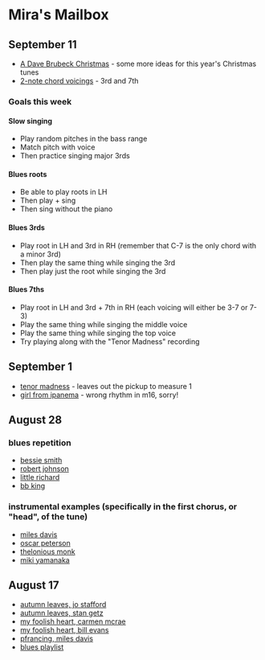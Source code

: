 # Mira's Mailbox

## September 11
- [A Dave Brubeck Christmas](https://open.spotify.com/album/13Xwxp8icIpeRQhwdN7crn?si=dVm0ODzrSdi_kz2JJokgsg) - some more ideas for this year's Christmas tunes
- [2-note chord voicings](./voicings.jpg) - 3rd and 7th

### Goals this week
#### Slow singing
- Play random pitches in the bass range
- Match pitch with voice
- Then practice singing major 3rds

#### Blues roots
- Be able to play roots in LH
- Then play + sing
- Then sing without the piano

#### Blues 3rds
- Play root in LH and 3rd in RH (remember that C-7 is the only chord with a minor 3rd)
- Then play the same thing while singing the 3rd
- Then play just the root while singing the 3rd

#### Blues 7ths
- Play root in LH and 3rd + 7th in RH (each voicing will either be 3-7 or 7-3)
- Play the same thing while singing the middle voice
- Play the same thing while singing the top voice
- Try playing along with the "Tenor Madness" recording


## September 1
- [tenor madness](./tenor.mp3) - leaves out the pickup to measure 1
- [girl from ipanema](./ipanema.mp3) - wrong rhythm in m16, sorry!

## August 28
### blues repetition
- [bessie smith](https://www.youtube.com/watch?v=5Bo3f_9hLkQ)
- [robert johnson](https://www.youtube.com/watch?v=YYsnRc09csQ)
- [little richard](https://www.youtube.com/watch?v=u0Ujb6lJ_mM)
- [bb king](https://youtu.be/WFi3C_5U9_Y?si=bHCfHG_eihbZGei3&t=140)

### instrumental examples (specifically in the first chorus, or "head", of the tune)
- [miles davis](https://www.youtube.com/watch?v=ZZcuSBouhVA)
- [oscar peterson](https://youtu.be/NTJhHn-TuDY?si=uaBTjUCDU2LikEG7&t=155)
- [thelonious monk](https://www.youtube.com/watch?v=_40V2lcxM7k)
- [miki yamanaka](https://www.youtube.com/live/g15XWW99Lx8?si=uYdM2WDRJbNApJ9L&t=715)




## August 17
- [autumn leaves, jo stafford](https://www.youtube.com/watch?v=o_tK1z0gfxY)
- [autumn leaves, stan getz](https://www.youtube.com/watch?v=RJ6sZZsNBas)
- [my foolish heart, carmen mcrae](https://www.youtube.com/watch?v=krJ7tc7SvUU)
- [my foolish heart, bill evans](https://www.youtube.com/watch?v=EpVXH3Vm2wg)
- [pfrancing, miles davis](https://www.youtube.com/watch?v=ptU-_vlyPH8)
- [blues playlist](https://open.spotify.com/playlist/2wmEtN4FLryUvk44UX2zll?si=e119465eabe14b94)
